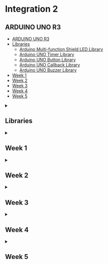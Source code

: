 # Integration 2

## ARDUINO UNO R3
<!-- TOC -->

- [ARDUINO UNO R3](#arduino-uno-r3)
- [Libraries](#libraries)
  - [Arduino Multi-function Shield LED Library](#arduino-multi-function-shield-led-library)
  - [Arduino UNO Timer Library](#arduino-uno-timer-library)
  - [Arduino UNO Button Library](#arduino-uno-button-library)
  - [Arduino UNO Callback Library](#arduino-uno-callback-library)
  - [Arduino UNO Buzzer Library](#arduino-uno-buzzer-library)
- [Week 1](#week-1)
- [Week 2](#week-2)
- [Week 3](#week-3)
- [Week 4](#week-4)
- [Week 5](#week-5)

<!-- /TOC -->
<details>

<summary>

## Libraries

</summary>

### Arduino Multi-function Shield LED Library

#### Summary

This project provides a comprehensive library for controlling LEDs on the Arduino Multi-function Shield Expansion Board. The library is implemented using the AVR GCC toolchain and is designed to work with PlatformIO. It offers functionality for controlling individual LEDs, multiple LEDs, and all LEDs simultaneously, including dimming and fading effects.

#### Benefits

- **Ease of Use**: Simplifies LED control with easy-to-use functions.
- **Flexibility**: Supports control of individual LEDs, multiple LEDs, and all LEDs.
- **Advanced Features**: Includes dimming and fading functionalities.
- **Educational**: Helps in understanding low-level AVR microcontroller programming.

#### Functionality

The library includes the following features:

#### Initialization and Single LED Control

- **initLeds()**: Initializes all LED pins as output and turns them off initially.
- **enableOneLed(int ledNumber)**: Enables a single LED by setting its pin as output.
- **lightUpOneLed(int ledNumber)**: Lights up a single LED.
- **lightDownOneLed(int ledNumber)**: Turns off a single LED.
- **lightToggleOneLed(int ledNumber)**: Toggles the state of a single LED.

#### Multiple LEDs Control

- **enableMultipleLeds(uint8_t leds)**: Enables multiple LEDs by setting their pins as output.
- **lightUpMultipleLeds(uint8_t leds)**: Lights up multiple LEDs.
- **lightDownMultipleLeds(uint8_t leds)**: Turns off multiple LEDs.

#### All LEDs Control

- **enableAllLeds()**: Enables all LEDs by setting their pins as output.
- **lightUpAllLeds()**: Lights up all LEDs.
- **lightDownAllLeds()**: Turns off all LEDs.
- **lightToggleAllLeds()**: Toggles the state of all LEDs.

#### LED Dimming and Fading

- **dimLed(int ledNumber, int percentage, int duration)**: Dims a single LED by a given percentage over a specified duration.
- **fadeInLed(int ledNumber, int duration)**: Fades in a single LED over a specified duration.
- **fadeOutLed(int ledNumber, int duration)**: Fades out a single LED over a specified duration.

#### How to Use

##### Example Code

Here's a simple example to test the functionality of the LED library:

```c
#include "led.h"
#include "usart.h"
#include <avr/io.h>
#include <avr/interrupt.h>
#include <util/delay.h>
#include <stdio.h>

// Main function
int main(void)
{
    // Initialize USART for debugging
    initUSART();
    printf("USART Initialized\n");

    // Initialize LEDs
    initLeds();
    printf("LEDs Initialized\n");

    // Enable and test individual LEDs
    for (int i = 0; i < NUMBER_OF_LEDS; i++)
    {
        enableOneLed(i);
        printf("LED %d enabled\n", i);
    }

    // Light up and down individual LEDs with a delay
    for (int i = 0; i < NUMBER_OF_LEDS; i++)
    {
        lightUpOneLed(i);
        printf("LED %d lit up\n", i);
        _delay_ms(1000);

        lightDownOneLed(i);
        printf("LED %d turned off\n", i);
        _delay_ms(1000);
    }

    // Toggle individual LEDs
    for (int i = 0; i < NUMBER_OF_LEDS; i++)
    {
        lightToggleOneLed(i);
        printf("LED %d toggled\n", i);
        _delay_ms(1000);
    }

    // Test multiple LEDs control
    enableMultipleLeds(0b00001111); // Enable first 4 LEDs
    printf("Multiple LEDs enabled\n");

    lightUpMultipleLeds(0b00001111); // Light up first 4 LEDs
    printf("Multiple LEDs lit up\n");
    _delay_ms(1000);

    lightDownMultipleLeds(0b00001111); // Turn off first 4 LEDs
    printf("Multiple LEDs turned off\n");
    _delay_ms(1000);

    // Test all LEDs control
    enableAllLeds();
    printf("All LEDs enabled\n");

    lightToggleAllLeds();
    printf("All LEDs toggled\n");
    _delay_ms(1000);

    // Test dimming, fading in, and fading out of LEDs one by one
    for (int i = 0; i < NUMBER_OF_LEDS; i++)
    {
        dimLed(i, 50, 1000); // Dim LED 0 to 50% over 1 second
        printf("LED %d dimmed to 50%%\n", i);

        fadeInLed(i, 2000); // Fade in LED 0 over 2 seconds
        printf("LED %d faded in\n", i);

        fadeOutLed(i, 2000); // Fade out LED 0 over 2 seconds
        printf("LED %d faded out\n", i);
    }

    lightUpAllLeds();
    printf("All LEDs lit up\n");
    _delay_ms(1000);

    lightDownAllLeds();
    printf("All LEDs turned off\n");
    _delay_ms(1000);

    return 0;
}
```

[Back to top](#integration-2)
<br>

### Arduino UNO Timer Library

#### Summary

This project provides a basic timer library for the Arduino UNO V3 with ATmega328P, implemented using PlatformIO and the C programming language. The library allows for precise timing operations without relying on the Arduino framework, offering greater control over the hardware.

#### Benefits

- **Precision**: Directly manipulate ATmega328P timers for accurate timing.
- **Flexibility**: Configure Timer0, Timer1, and Timer2 for various frequencies.
- **Efficiency**: Optimize performance by bypassing the Arduino framework.
- **Educational**: Learn low-level programming and register manipulation on AVR microcontrollers.

#### Functionality

The timer library provides functions to initialize, start, and stop three different timers:

- **Timer0**: Configured for 2kHz (0.5ms interval).
- **Timer1**: Configured for 1Hz (1 second interval).
- **Timer2**: Configured for 8kHz (0.125ms interval).

Additionally, the project includes USART communication to print timer-related messages for debugging and demonstration purposes.

#### Short Explanation

The project consists of:

- **timer.h**: Header file declaring the timer functions.
- **timer.c**: Implementation file configuring the timers using AVR registers.
- **main.c**: Example usage of the timer library with interrupt service routines (ISRs) for each timer. The ISRs print messages at specified intervals using the USART.

#### How to use

##### Example Code

Here's a snippet from the `main.c` file demonstrating the timer library usage:

```c
#include "timer.h"
#include "usart.h"
#include <avr/interrupt.h>
#include <stdio.h>

// Timer0 ISR: triggers every 0.5ms (2kHz)
ISR(TIMER0_COMPA_vect) {
    printf("Timer 0\n");
}

// Timer1 ISR: triggers every 1 second (1Hz)
ISR(TIMER1_COMPA_vect) {
    printf("Timer 1\n");
}

// Timer2 ISR: triggers every 0.125ms (8kHz)
ISR(TIMER2_COMPA_vect) {
    static uint16_t timer2_count = 0;
    if (++timer2_count >= 8000) {
        printf("Timer 2\n");
        timer2_count = 0;
    }
}

// Main function
int main(void) {
    initUSART();
    initTimer0();
    startTimer0();

    initTimer1();
    startTimer1();

    initTimer2();
    startTimer2();

    return 0;
}
```

[Back to top](#integration-2)
<br>

### Arduino UNO Button Library

#### Summary

This project provides a button library for the Arduino UNO V3 with ATmega328P. The library allows for easy initialization and handling of button presses using interrupts and debouncing techniques.

#### Benefits

- **Ease of Use**: Simplifies button initialization and handling.
- **Interrupt-Driven**: Uses interrupts for responsive button handling.
- **Debouncing**: Includes debouncing logic to avoid false triggers.
- **Educational**: Learn how to handle hardware interrupts and debouncing in embedded systems.

#### Functionality

The library provides functions to initialize buttons, enable interrupts, check button states, and handle debouncing:

- **initButtons()**: Initializes all button pins as input and enables interrupts.
- **waitForButtonPress()**: Waits for any button press and returns the button number.
- **buttonPushed(int button)**: Checks if a specific button is pushed.
- **buttonReleased(int button)**: Checks if a specific button is released.
- **enableButtonInterrupts()**: Enables interrupts for button pins.
- **buttonCallback()**: To be called by the interrupt service routine for debouncing and state management.

#### How to Use

##### Example Code

Here's a snippet from the `main.c` file demonstrating the button library usage:

```c
#include "button.h"
#include "usart.h"
#include "callback.h"
#include <avr/io.h>
#include <avr/interrupt.h>
#include <util/delay.h>
#include <stdio.h>

// Main function
int main(void)
{
    // Initialize USART for debugging
    initUSART();
    printf("USART Initialized\n");

    // Initialize buttons
    initButtons();
    printf("Buttons Initialized\n");

    // Set button callback
    setButtonCallback(buttonCallback);
    printf("Added button interrupts\n");

    // Main loop
    while (1)
    {
        // Wait for a button press
        int button = waitForButtonPress();

        // Print which button was pressed
        switch (button)
        {
        case BUTTON1_PIN:
            printf("Button 1 pressed\n");
            break;
        case BUTTON2_PIN:
            printf("Button 2 pressed\n");
            break;
        case BUTTON3_PIN:
            printf("Button 3 pressed\n");
            break;
        default:
            printf("Unknown button pressed\n");
            break;
        }
    }

    return 0;
}
```

### Arduino UNO Callback Library

#### Summary

The callback library provides a mechanism to set and call user-defined callback functions for various events, such as timer interrupts and button presses. This allows for flexible and modular code design, enabling different parts of the code to respond to hardware events.

#### Benefits

- **Modularity**: Decouples event handling from the main logic.
- **Flexibility**: Allows setting custom callback functions for different events.
- **Maintainability**: Makes the code easier to manage and extend.
- **Educational**: Demonstrates the use of function pointers and interrupt handling in embedded systems.

#### Functionality

The library provides functions to set callback functions for timers and buttons:

- **setTimer0Callback(Timer0Callback callback)**: Sets the callback function for Timer0 interrupt.
- **setTimer1Callback(Timer1Callback callback)**: Sets the callback function for Timer1 interrupt.
- **setTimer2Callback(Timer2Callback callback)**: Sets the callback function for Timer2 interrupt.
- **setButtonCallback(ButtonCallback callback)**: Sets the callback function for button interrupt.

#### How to Use

##### Example Code

Here's a snippet from the `main.c` file demonstrating the callback library usage:

```c
// Timer0 callback function
void timer0Task(void)
{
    printf("Timer 0 interrupt triggered\n");
}

// Timer1 callback function
void timer1Task(void)
{
    printf("Timer 1 interrupt triggered\n");
}

// Timer2 callback function
void timer2Task(void)
{
    printf("Timer 2 interrupt triggered\n");
}

// Button callback function
void buttonTask(void)
{
    printf("Button interrupt triggered\n");
}

void initTimers(void)
{
    initTimer0();
    initTimer1();
    initTimer2();
}

void startTimers(void)
{
    startTimer0();
    startTimer1();
    startTimer2();
}

// Main function
int main(void)
{
    // Initialize USART for debugging
    initUSART();
    printf("USART Initialized\n");

    // Set timer callbacks
    setTimer0Callback(timer0Task);
    setTimer1Callback(timer1Task);
    setTimer2Callback(timer2Task);

    // Set button callback
    setButtonCallback(buttonTask);

    // Configure and start timers
    initTimers(); // Initialize timers
    startTimers(); // Start timers

    // Main loop
    while (1)
    {
        // Main code can go here
        _delay_ms(1000); // Delay to simulate main loop work
    }

    return 0;
}
```

[Back to top](#integration-2)
<br>

### Arduino UNO Buzzer Library

#### Summary

This project provides a buzzer library for the Arduino UNO V3 with ATmega328P. The library allows for easy control of a buzzer to play different tones using Timer2 for precise timing.

#### Benefits

- **Ease of Use**: Simplifies buzzer control with easy-to-use functions.
- **Interrupt-Driven**: Uses Timer2 interrupts for accurate tone generation.
- **Modular Design**: Integrates seamlessly with other libraries like USART for debugging.
- **Educational**: Helps in understanding timer interrupts and hardware control in embedded systems.

#### Functionality

The library provides functions to enable and disable the buzzer, play tones at specified frequencies and durations, and handle timer overflow interrupts for precise tone timing.

- **enableBuzzer()**: Enables the buzzer by setting the appropriate pin as output.
- **disableBuzzer()**: Disables the buzzer by setting the appropriate pin high.
- **playTone(float frequency, uint32_t duration)**: Plays a tone with the specified frequency and duration.
- **buzzerCallback()**: Callback function called by the Timer2 overflow interrupt to manage tone playback.

#### How to Use

##### Example Code

Here's a snippet from the `main.c` file demonstrating the buzzer library usage:

```c
#include "buzzer.h"
#include <util/delay.h>
#include <stdio.h>
#include "usart.h"

// Main function
int main(void)
{
    // Initialize USART for debugging
    initUSART();
    printf("USART Initialized\n");

    // Initialize the buzzer
    enableBuzzer();

    // Define an array of frequencies for the notes
    float frequencies[] = {C5, D5, E5, F5, G5, A5, B5, C6};

    // Play a series of tones
    for (int note = 0; note < 8; note++)
    {
        playTone(frequencies[note], 150); // Play each note for 150ms
        _delay_ms(300); // Wait for 300ms to ensure the previous tone completes
    }

    return 0;
}
```

[Back to top](#integration-2)
<br>

</details>

<details>
<summary>

## Week 1

</summary>

</details>

<details>
<summary>

## Week 2

</summary>

</details>

<details>
<summary>

## Week 3

</summary>

</details>

<details>
<summary>

## Week 4

</summary>

</details>

<details>
<summary>

## Week 5

</summary>

</details>
